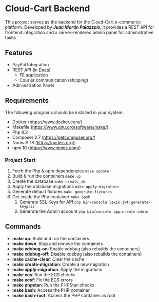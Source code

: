 # Cloud-Cart Backend

This project serves as the backend for the Cloud-Cart e-commerce platform. Developed by ***Juan Martin Palazzolo***, it
provides a REST API for frontend integration and a server-rendered admin panel for administrative tasks

## Features

- PayPal Integration
- REST API (in [Docs](Docs/api_v1.md))
  - FE application
  - Courier communication (shipping)
- Administration Panel

## Requirements

The following programs should be installed in your system:

- Docker (https://www.docker.com/)
- Makefile (https://www.gnu.org/software/make/)
- Php 8.2
- Composer 2.7 (https://getcomposer.org/)
- NodeJS 18 (https://nodejs.org/)
- npm 10 (https://www.npmjs.com/)

### Project Start

1. Fetch the Php & npm dependencies ```make update```
2. Build & run the containers  ```make up```
3. Create the database ```make create_db```
4. Apply the database migrations  ```make apply-migration```
5. Generate default fixtures ```make generate-fixtures```
6. Get inside the Php container ```make bash```
   1. Generate SSL Keys for API ```php bin/console lexik:jwt:generate-keypair```
   2. Generate the Admin account ```php bin/console app:create-admin```

## Commands

- **make up**: Build and run the containers
- **make down**: Stop and remove the containers
- **make xdebug-on**: Enable xdebug (also rebuilds the containers)
- **make xdebug-off**: Disable xdebug (also rebuilds the containers)
- **make cache-clear**: Clear the cache
- **make create-migration**: Create a new migration
- **make apply-migration**: Apply the migrations
- **make ecs**: Run the ECS checks
- **make ecsf**: Fix the ECS errors
- **make phpstan**: Run the PHPStan checks
- **make bash**: Access the PHP container
- **make bash-root**: Access the PHP container as root
